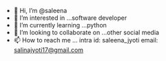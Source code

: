 - 👋 Hi, I’m @saleena 
- 👀 I’m interested in ...software developer  
- 🌱 I’m currently learning ...python
- 💞️ I’m looking to collaborate on ...other social media
- 📫 How to reach me ...
intra id: saleena_jyoti
email: salinajyoti17@gmail.com
<!---
gurllll/gurllll is a ✨ special ✨ repository because its `README.md` (this file) appears on your GitHub profile.
You can click the Preview link to take a look at your changes.
--->
